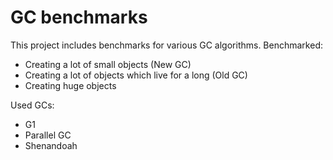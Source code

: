 # GC benchmarks

This project includes benchmarks for various GC algorithms.
Benchmarked:
- Creating a lot of small objects (New GC)
- Creating a lot of objects which live for a long (Old GC)
- Creating huge objects

Used GCs:
- G1
- Parallel GC  
- Shenandoah
